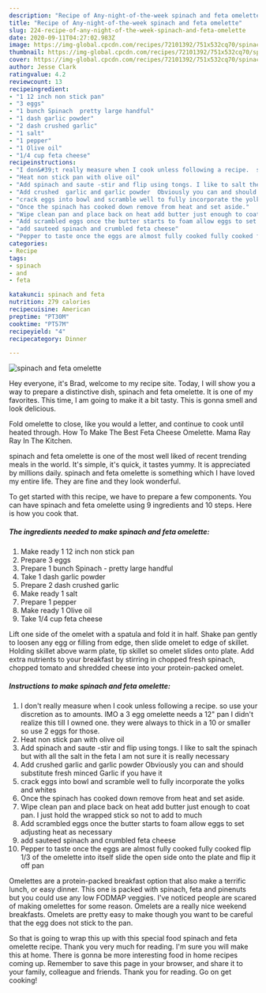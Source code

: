 ```yaml
---
description: "Recipe of Any-night-of-the-week spinach and feta omelette"
title: "Recipe of Any-night-of-the-week spinach and feta omelette"
slug: 224-recipe-of-any-night-of-the-week-spinach-and-feta-omelette
date: 2020-09-11T04:27:02.983Z
image: https://img-global.cpcdn.com/recipes/72101392/751x532cq70/spinach-and-feta-omelette-recipe-main-photo.jpg
thumbnail: https://img-global.cpcdn.com/recipes/72101392/751x532cq70/spinach-and-feta-omelette-recipe-main-photo.jpg
cover: https://img-global.cpcdn.com/recipes/72101392/751x532cq70/spinach-and-feta-omelette-recipe-main-photo.jpg
author: Jesse Clark
ratingvalue: 4.2
reviewcount: 13
recipeingredient:
- "1 12 inch non stick pan"
- "3 eggs"
- "1 bunch Spinach  pretty large handful"
- "1 dash garlic powder"
- "2 dash crushed garlic"
- "1 salt"
- "1 pepper"
- "1 Olive oil"
- "1/4 cup feta cheese"
recipeinstructions:
- "I don&#39;t really measure when I cook unless following a recipe.  so use your discretion as to amounts.  IMO a 3 egg omelette needs a 12&#34; pan I didn&#39;t realize this till I owned one.  they were always to thick in a 10 or smaller so use 2 eggs for those."
- "Heat non stick pan with olive oil"
- "Add spinach and saute -stir and flip using tongs. I like to salt the spinach but with all the salt in the feta I am not sure it is really necessary"
- "Add crushed  garlic and garlic powder  Obviously you can and should substitute fresh minced Garlic if you have it"
- "crack eggs into bowl and scramble well to fully incorporate the yolks and whites"
- "Once the spinach has cooked down remove from heat and set aside."
- "Wipe clean pan and place back on heat add butter just enough to coat pan.  I just hold the wrapped stick so not to add to much"
- "Add scrambled eggs once the butter starts to foam allow eggs to set adjusting heat as necessary"
- "add sauteed spinach and crumbled feta cheese"
- "Pepper to taste once the eggs are almost fully cooked fully cooked flip 1/3 of the omelette into itself slide the open side onto the plate and flip it off pan"
categories:
- Recipe
tags:
- spinach
- and
- feta

katakunci: spinach and feta 
nutrition: 279 calories
recipecuisine: American
preptime: "PT30M"
cooktime: "PT57M"
recipeyield: "4"
recipecategory: Dinner

---
```



![spinach and feta omelette](https://img-global.cpcdn.com/recipes/72101392/751x532cq70/spinach-and-feta-omelette-recipe-main-photo.jpg)

Hey everyone, it's Brad, welcome to my recipe site. Today, I will show you a way to prepare a distinctive dish, spinach and feta omelette. It is one of my favorites. This time, I am going to make it a bit tasty. This is gonna smell and look delicious.

Fold omelette to close, like you would a letter, and continue to cook until heated through. How To Make The Best Feta Cheese Omelette. Mama Ray Ray In The Kitchen.

spinach and feta omelette is one of the most well liked of recent trending meals in the world. It's simple, it's quick, it tastes yummy. It is appreciated by millions daily. spinach and feta omelette is something which I have loved my entire life. They are fine and they look wonderful.


To get started with this recipe, we have to prepare a few components. You can have spinach and feta omelette using 9 ingredients and 10 steps. Here is how you cook that.

<!--inarticleads1-->

##### The ingredients needed to make spinach and feta omelette:

1. Make ready 1 12 inch non stick pan
1. Prepare 3 eggs
1. Prepare 1 bunch Spinach - pretty large handful
1. Take 1 dash garlic powder
1. Prepare 2 dash crushed garlic
1. Make ready 1 salt
1. Prepare 1 pepper
1. Make ready 1 Olive oil
1. Take 1/4 cup feta cheese


Lift one side of the omelet with a spatula and fold it in half. Shake pan gently to loosen any egg or filling from edge, then slide omelet to edge of skillet. Holding skillet above warm plate, tip skillet so omelet slides onto plate. Add extra nutrients to your breakfast by stirring in chopped fresh spinach, chopped tomato and shredded cheese into your protein-packed omelet. 

<!--inarticleads2-->

##### Instructions to make spinach and feta omelette:

1. I don&#39;t really measure when I cook unless following a recipe.  so use your discretion as to amounts.  IMO a 3 egg omelette needs a 12&#34; pan I didn&#39;t realize this till I owned one.  they were always to thick in a 10 or smaller so use 2 eggs for those.
1. Heat non stick pan with olive oil
1. Add spinach and saute -stir and flip using tongs. I like to salt the spinach but with all the salt in the feta I am not sure it is really necessary
1. Add crushed  garlic and garlic powder  Obviously you can and should substitute fresh minced Garlic if you have it
1. crack eggs into bowl and scramble well to fully incorporate the yolks and whites
1. Once the spinach has cooked down remove from heat and set aside.
1. Wipe clean pan and place back on heat add butter just enough to coat pan.  I just hold the wrapped stick so not to add to much
1. Add scrambled eggs once the butter starts to foam allow eggs to set adjusting heat as necessary
1. add sauteed spinach and crumbled feta cheese
1. Pepper to taste once the eggs are almost fully cooked fully cooked flip 1/3 of the omelette into itself slide the open side onto the plate and flip it off pan


Omelettes are a protein-packed breakfast option that also make a terrific lunch, or easy dinner. This one is packed with spinach, feta and pinenuts but you could use any low FODMAP veggies. I&#39;ve noticed people are scared of making omelettes for some reason. Omelets are a really nice weekend breakfasts. Omelets are pretty easy to make though you want to be careful that the egg does not stick to the pan. 

So that is going to wrap this up with this special food spinach and feta omelette recipe. Thank you very much for reading. I'm sure you will make this at home. There is gonna be more interesting food in home recipes coming up. Remember to save this page in your browser, and share it to your family, colleague and friends. Thank you for reading. Go on get cooking!
